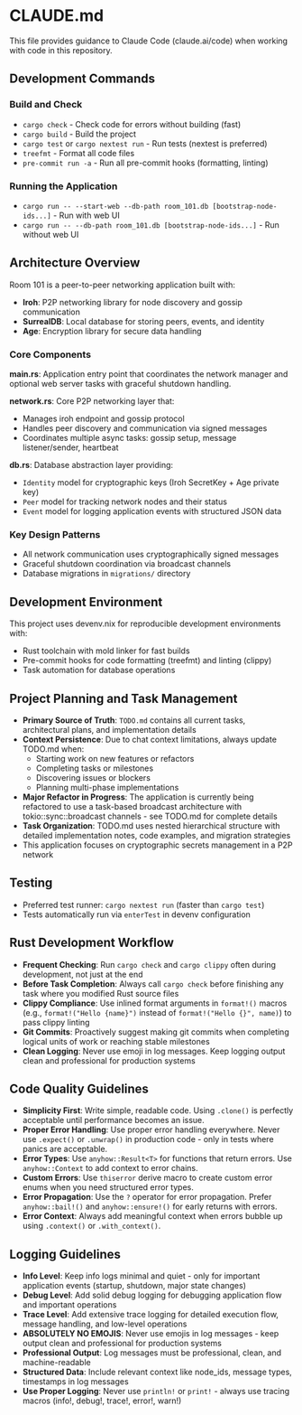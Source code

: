 # CLAUDE.md

This file provides guidance to Claude Code (claude.ai/code) when working with code in this repository.

## Development Commands

### Build and Check
- `cargo check` - Check code for errors without building (fast)
- `cargo build` - Build the project
- `cargo test` or `cargo nextest run` - Run tests (nextest is preferred)
- `treefmt` - Format all code files
- `pre-commit run -a` - Run all pre-commit hooks (formatting, linting)

### Running the Application
- `cargo run -- --start-web --db-path room_101.db [bootstrap-node-ids...]` - Run with web UI
- `cargo run -- --db-path room_101.db [bootstrap-node-ids...]` - Run without web UI

## Architecture Overview

Room 101 is a peer-to-peer networking application built with:
- **Iroh**: P2P networking library for node discovery and gossip communication
- **SurrealDB**: Local database for storing peers, events, and identity
- **Age**: Encryption library for secure data handling

### Core Components

**main.rs**: Application entry point that coordinates the network manager and optional web server tasks with graceful shutdown handling.

**network.rs**: Core P2P networking layer that:
- Manages iroh endpoint and gossip protocol
- Handles peer discovery and communication via signed messages
- Coordinates multiple async tasks: gossip setup, message listener/sender, heartbeat

**db.rs**: Database abstraction layer providing:
- `Identity` model for cryptographic keys (Iroh SecretKey + Age private key)
- `Peer` model for tracking network nodes and their status
- `Event` model for logging application events with structured JSON data

### Key Design Patterns
- All network communication uses cryptographically signed messages
- Graceful shutdown coordination via broadcast channels
- Database migrations in `migrations/` directory

## Development Environment

This project uses devenv.nix for reproducible development environments with:
- Rust toolchain with mold linker for fast builds
- Pre-commit hooks for code formatting (treefmt) and linting (clippy)
- Task automation for database operations

## Project Planning and Task Management
- **Primary Source of Truth**: `TODO.md` contains all current tasks, architectural plans, and implementation details
- **Context Persistence**: Due to chat context limitations, always update TODO.md when:
  - Starting work on new features or refactors
  - Completing tasks or milestones
  - Discovering issues or blockers
  - Planning multi-phase implementations
- **Major Refactor in Progress**: The application is currently being refactored to use a task-based broadcast architecture with tokio::sync::broadcast channels - see TODO.md for complete details
- **Task Organization**: TODO.md uses nested hierarchical structure with detailed implementation notes, code examples, and migration strategies
- This application focuses on cryptographic secrets management in a P2P network

## Testing
- Preferred test runner: `cargo nextest run` (faster than `cargo test`)
- Tests automatically run via `enterTest` in devenv configuration

## Rust Development Workflow
- **Frequent Checking**: Run `cargo check` and `cargo clippy` often during development, not just at the end
- **Before Task Completion**: Always call `cargo check` before finishing any task where you modified Rust source files
- **Clippy Compliance**: Use inlined format arguments in `format!()` macros (e.g., `format!("Hello {name}")` instead of `format!("Hello {}", name)`) to pass clippy linting
- **Git Commits**: Proactively suggest making git commits when completing logical units of work or reaching stable milestones
- **Clean Logging**: Never use emoji in log messages. Keep logging output clean and professional for production systems

## Code Quality Guidelines
- **Simplicity First**: Write simple, readable code. Using `.clone()` is perfectly acceptable until performance becomes an issue.
- **Proper Error Handling**: Use proper error handling everywhere. Never use `.expect()` or `.unwrap()` in production code - only in tests where panics are acceptable.
- **Error Types**: Use `anyhow::Result<T>` for functions that return errors. Use `anyhow::Context` to add context to error chains.
- **Custom Errors**: Use `thiserror` derive macro to create custom error enums when you need structured error types.
- **Error Propagation**: Use the `?` operator for error propagation. Prefer `anyhow::bail!()` and `anyhow::ensure!()` for early returns with errors.
- **Error Context**: Always add meaningful context when errors bubble up using `.context()` or `.with_context()`.

## Logging Guidelines
- **Info Level**: Keep info logs minimal and quiet - only for important application events (startup, shutdown, major state changes)
- **Debug Level**: Add solid debug logging for debugging application flow and important operations
- **Trace Level**: Add extensive trace logging for detailed execution flow, message handling, and low-level operations
- **ABSOLUTELY NO EMOJIS**: Never use emojis in log messages - keep output clean and professional for production systems
- **Professional Output**: Log messages must be professional, clean, and machine-readable
- **Structured Data**: Include relevant context like node_ids, message types, timestamps in log messages
- **Use Proper Logging**: Never use `println!` or `print!` - always use tracing macros (info!, debug!, trace!, error!, warn!)
